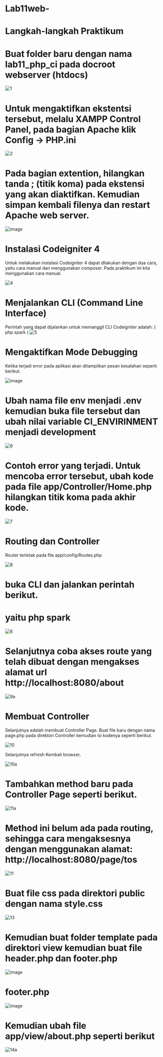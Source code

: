 # Lab11web-
# Langkah-langkah Praktikum
# Buat folder baru dengan nama lab11_php_ci pada docroot webserver (htdocs)
![1](https://user-images.githubusercontent.com/56399268/122621498-f1dc2700-d0bf-11eb-878a-49c506e16cf9.PNG)

# Untuk mengaktifkan ekstentsi tersebut, melalu XAMPP Control Panel, pada bagian Apache klik Config -> PHP.ini
![2](https://user-images.githubusercontent.com/56242226/122332673-07870a80-cf61-11eb-930f-da3cff7b949f.png)

# Pada bagian extention, hilangkan tanda ; (titik koma) pada ekstensi yang akan diaktifkan. Kemudian simpan kembali filenya dan restart Apache web server.
![image](https://user-images.githubusercontent.com/56399268/122621358-7c705680-d0bf-11eb-85c5-019e4ac2a541.png)

# Instalasi Codeigniter 4
Untuk melakukan instalasi Codeigniter 4 dapat dilakukan dengan dua cara, yaitu cara manual dan menggunakan composer. Pada praktikum ini kita menggunakan cara manual.

![4](https://user-images.githubusercontent.com/56242226/122393093-b85fca80-cf9e-11eb-8f91-66ac3f5ff5a4.PNG)
# Menjalankan CLI (Command Line Interface) 
Perintah yang dapat dijalankan untuk memanggil CLI Codeigniter adalah: ( php spark )
![5](https://user-images.githubusercontent.com/56399268/122622165-091c1400-d0c2-11eb-97ed-797ee9728eb2.jpg)

# Mengaktifkan Mode Debugging
Ketika terjadi error pada aplikasi akan ditampilkan pesan kesalahan seperti berikut.

![image](https://user-images.githubusercontent.com/56399268/122622954-93657780-d0c4-11eb-917e-c6fe9cf93ffd.png)

# Ubah nama file env menjadi .env kemudian buka file tersebut dan ubah nilai variable CI_ENVIRINMENT menjadi development
![6](https://user-images.githubusercontent.com/56242226/122393818-7c793500-cf9f-11eb-9f3a-c3732f68e653.PNG)

# Contoh error yang terjadi. Untuk mencoba error tersebut, ubah kode pada file app/Controller/Home.php hilangkan titik koma pada akhir kode.
![7](https://user-images.githubusercontent.com/56242226/122393979-a9c5e300-cf9f-11eb-91e5-618f12837ae2.PNG)

# Routing dan Controller
Router terletak pada file app/config/Routes.php

![8](https://user-images.githubusercontent.com/56242226/122394243-f3aec900-cf9f-11eb-9f83-dfc61dbe0a83.PNG)

#  buka CLI dan jalankan perintah berikut. 
# yaitu php spark
![6](https://user-images.githubusercontent.com/56399268/122622173-0caf9b00-d0c2-11eb-9a05-c34fb66b0da4.jpg)

# Selanjutnya coba akses route yang telah dibuat dengan mengakses alamat url http://localhost:8080/about
![9a](https://user-images.githubusercontent.com/56242226/122394476-3bcdeb80-cfa0-11eb-86a1-a89df6715a29.PNG)

# Membuat Controller
Selanjutnya adalah membuat Controller Page. Buat file baru dengan nama page.php pada direktori Controller kemudian isi kodenya seperti berikut.

![10](https://user-images.githubusercontent.com/56242226/122394552-51431580-cfa0-11eb-9d93-17bf07f36f5f.PNG)

Selanjutnya refresh Kembali browser,

![10a](https://user-images.githubusercontent.com/56242226/122394645-6a4bc680-cfa0-11eb-98d7-29c29e5a2ef1.PNG)

# Tambahkan method baru pada Controller Page seperti berikut.
![11a](https://user-images.githubusercontent.com/56242226/122394885-a3843680-cfa0-11eb-838d-4754a82e550d.PNG)

# Method ini belum ada pada routing, sehingga cara mengaksesnya dengan menggunakan alamat: http://localhost:8080/page/tos
![11](https://user-images.githubusercontent.com/56242226/122394967-b72f9d00-cfa0-11eb-9d94-3b29f33e86dd.PNG)

# Buat file css pada direktori public dengan nama style.css 
![13](https://user-images.githubusercontent.com/56242226/122396548-4ab59d80-cfa2-11eb-86b0-ca0a728808df.PNG)

# Kemudian buat folder template pada direktori view kemudian buat file header.php dan footer.php
![image](https://user-images.githubusercontent.com/56399268/122622681-a75ca980-d0c3-11eb-9c47-479d6905adbb.png)

# footer.php
![image](https://user-images.githubusercontent.com/56399268/122622835-2ce05980-d0c4-11eb-9e2f-749b0a70f2f1.png)


# Kemudian ubah file app/view/about.php seperti berikut
![14a](https://user-images.githubusercontent.com/56242226/122396731-80f31d00-cfa2-11eb-8e0a-e88a4bda4921.PNG)

